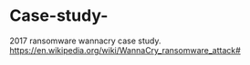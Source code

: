 # Case-study-
2017 ransomware wannacry case study.
https://en.wikipedia.org/wiki/WannaCry_ransomware_attack#
